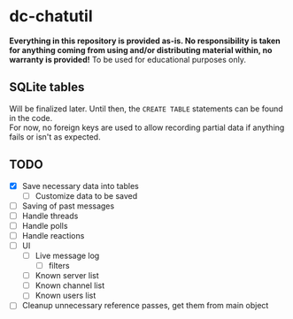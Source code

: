 # dc-chatutil

**Everything in this repository is provided as-is. No responsibility is taken for anything coming from using and/or distributing material within, no warranty is provided!** To be used for educational purposes only.

## SQLite tables

Will be finalized later. Until then, the `CREATE TABLE` statements can be found in the code.<br>
For now, no foreign keys are used to allow recording partial data if anything fails or isn't as expected.

## TODO

- [x] Save necessary data into tables
  - [ ] Customize data to be saved
- [ ] Saving of past messages
- [ ] Handle threads
- [ ] Handle polls
- [ ] Handle reactions
- [ ] UI
  - [ ] Live message log
    - [ ] filters
  - [ ] Known server list
  - [ ] Known channel list
  - [ ] Known users list

- [ ] Cleanup unnecessary reference passes, get them from main object